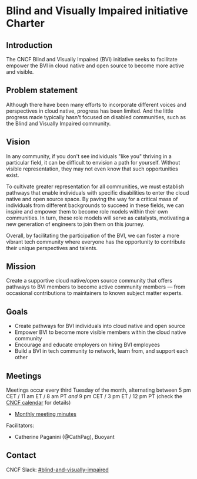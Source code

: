 # Blind and Visually Impaired initiative Charter

## Introduction

The CNCF Blind and Visually Impaired (BVI) initiative seeks to facilitate empower the BVI in cloud native and open source to become more active and visible.

## Problem statement

Although there have been many efforts to incorporate different voices and perspectives in cloud native, progress has been limited. And the little progress made typically hasn't focused on disabled communities, such as the Blind and Visually Impaired community.

## Vision

In any community, if you don't see individuals "like you" thriving in a particular field, it can be difficult to envision a path for yourself. Without visible representation, they may not even know that such opportunities exist.

To cultivate greater representation for all communities, we must establish pathways that enable individuals with specific disabilities to enter the cloud native and open source space. By paving the way for a critical mass of individuals from different backgrounds to succeed in these fields, we can inspire and empower them to become role models within their own communities. In turn, these role models will serve as catalysts, motivating a new generation of engineers to join them on this journey.

Overall, by facilitating the participation of the BVI, we can foster a more vibrant tech community where everyone has the opportunity to contribute their unique perspectives and talents.

## Mission

Create a supportive cloud native/open source community that offers pathways to BVI members to become active community members — from occasional contributions to maintainers to known subject matter experts.

## Goals

- Create pathways for BVI individuals into cloud native and open source
- Empower BVI to become more visible members within the cloud native community
- Encourage and educate employers on hiring BVI employees
- Build a BVI in tech community to network, learn from, and support each other

## Meetings

Meetings occur every third Tuesday of the month, alternating between 5 pm CET / 11 am ET / 8 am PT _and_ 9 pm CET / 3 pm ET / 12 pm PT (check the [CNCF calendar](https://www.cncf.io/calendar/) for details)

- [Monthly meeting minutes](https://docs.google.com/document/d/1XPbjOjcCXizI9_0k7jr-VTxZqMO9aQoitGdmdZd1iIE)

Facilitators:

- Catherine Paganini (@CathPag), Buoyant

## Contact

CNCF Slack: [#blind-and-visually-impaired](https://cloud-native.slack.com/archives/C07CPG6AFC7)
